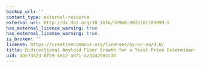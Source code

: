 ```yaml
---
backup_url: ''
content_type: external-resource
external_url: http://dx.doi.org/10.1016/S0960-9822(01)00099-9
has_external_licence_warning: true
has_external_license_warning: true
is_broken: ''
license: https://creativecommons.org/licenses/by-nc-sa/4.0/
title: Bidirectional Amyloid Fiber Growth for a Yeast Prion Determinant
uid: 40e73d23-8f59-4812-a871-a2314298cc30
---
```

